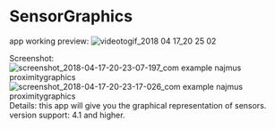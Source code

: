 # SensorGraphics
app working preview:
![videotogif_2018 04 17_20 25 02](https://user-images.githubusercontent.com/31741209/38878672-1a061ba0-427f-11e8-9d58-e425e86a7573.gif)

Screenshot:
![screenshot_2018-04-17-20-23-07-197_com example najmus proximitygraphics](https://user-images.githubusercontent.com/31741209/38878609-f58a403a-427e-11e8-8a3a-b7ab93149f8b.png)
![screenshot_2018-04-17-20-23-17-026_com example najmus proximitygraphics](https://user-images.githubusercontent.com/31741209/38878611-f5c71a28-427e-11e8-8119-4932d5ea2412.png)
Details:
this app will give you the graphical representation of sensors.
version support: 4.1 and higher.
